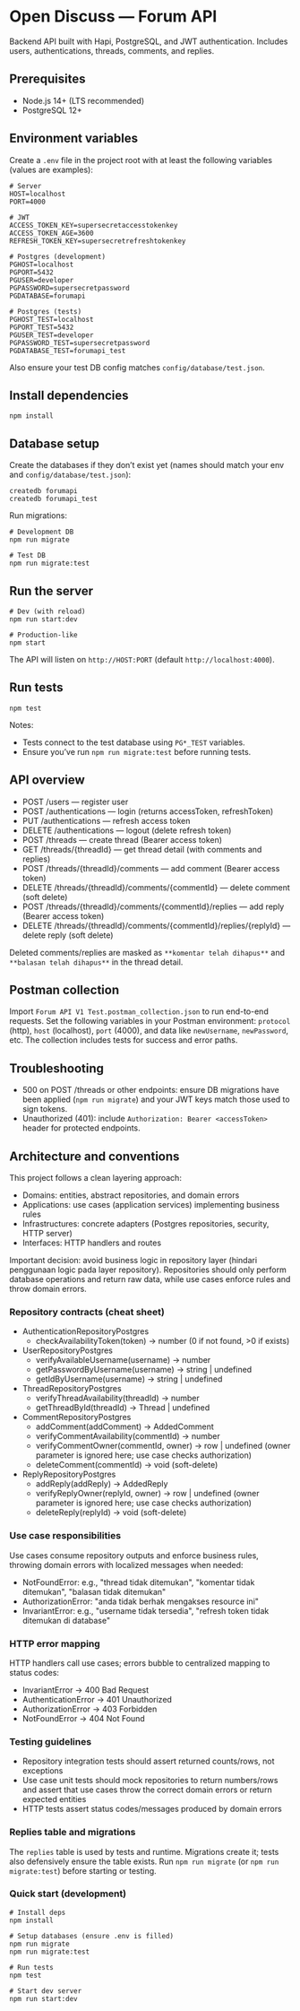 # Open Discuss — Forum API

Backend API built with Hapi, PostgreSQL, and JWT authentication. Includes users, authentications, threads, comments, and replies.

## Prerequisites

- Node.js 14+ (LTS recommended)
- PostgreSQL 12+

## Environment variables

Create a `.env` file in the project root with at least the following variables (values are examples):

```
# Server
HOST=localhost
PORT=4000

# JWT
ACCESS_TOKEN_KEY=supersecretaccesstokenkey
ACCESS_TOKEN_AGE=3600
REFRESH_TOKEN_KEY=supersecretrefreshtokenkey

# Postgres (development)
PGHOST=localhost
PGPORT=5432
PGUSER=developer
PGPASSWORD=supersecretpassword
PGDATABASE=forumapi

# Postgres (tests)
PGHOST_TEST=localhost
PGPORT_TEST=5432
PGUSER_TEST=developer
PGPASSWORD_TEST=supersecretpassword
PGDATABASE_TEST=forumapi_test
```

Also ensure your test DB config matches `config/database/test.json`.

## Install dependencies

```
npm install
```

## Database setup

Create the databases if they don’t exist yet (names should match your env and `config/database/test.json`):

```
createdb forumapi
createdb forumapi_test
```

Run migrations:

```
# Development DB
npm run migrate

# Test DB
npm run migrate:test
```

## Run the server

```
# Dev (with reload)
npm run start:dev

# Production-like
npm start
```

The API will listen on `http://HOST:PORT` (default `http://localhost:4000`).

## Run tests

```
npm test
```

Notes:

- Tests connect to the test database using `PG*_TEST` variables.
- Ensure you’ve run `npm run migrate:test` before running tests.

## API overview

- POST /users — register user
- POST /authentications — login (returns accessToken, refreshToken)
- PUT /authentications — refresh access token
- DELETE /authentications — logout (delete refresh token)
- POST /threads — create thread (Bearer access token)
- GET /threads/{threadId} — get thread detail (with comments and replies)
- POST /threads/{threadId}/comments — add comment (Bearer access token)
- DELETE /threads/{threadId}/comments/{commentId} — delete comment (soft delete)
- POST /threads/{threadId}/comments/{commentId}/replies — add reply (Bearer access token)
- DELETE /threads/{threadId}/comments/{commentId}/replies/{replyId} — delete reply (soft delete)

Deleted comments/replies are masked as `**komentar telah dihapus**` and `**balasan telah dihapus**` in the thread detail.

## Postman collection

Import `Forum API V1 Test.postman_collection.json` to run end-to-end requests. Set the following variables in your Postman environment: `protocol` (http), `host` (localhost), `port` (4000), and data like `newUsername`, `newPassword`, etc. The collection includes tests for success and error paths.

## Troubleshooting

- 500 on POST /threads or other endpoints: ensure DB migrations have been applied (`npm run migrate`) and your JWT keys match those used to sign tokens.
- Unauthorized (401): include `Authorization: Bearer <accessToken>` header for protected endpoints.

## Architecture and conventions

This project follows a clean layering approach:

- Domains: entities, abstract repositories, and domain errors
- Applications: use cases (application services) implementing business rules
- Infrastructures: concrete adapters (Postgres repositories, security, HTTP server)
- Interfaces: HTTP handlers and routes

Important decision: avoid business logic in repository layer (hindari penggunaan logic pada layer repository). Repositories should only perform database operations and return raw data, while use cases enforce rules and throw domain errors.

### Repository contracts (cheat sheet)

- AuthenticationRepositoryPostgres
  - checkAvailabilityToken(token) -> number (0 if not found, >0 if exists)
- UserRepositoryPostgres
  - verifyAvailableUsername(username) -> number
  - getPasswordByUsername(username) -> string | undefined
  - getIdByUsername(username) -> string | undefined
- ThreadRepositoryPostgres
  - verifyThreadAvailability(threadId) -> number
  - getThreadById(threadId) -> Thread | undefined
- CommentRepositoryPostgres
  - addComment(addComment) -> AddedComment
  - verifyCommentAvailability(commentId) -> number
  - verifyCommentOwner(commentId, owner) -> row | undefined (owner parameter is ignored here; use case checks authorization)
  - deleteComment(commentId) -> void (soft-delete)
- ReplyRepositoryPostgres
  - addReply(addReply) -> AddedReply
  - verifyReplyOwner(replyId, owner) -> row | undefined (owner parameter is ignored here; use case checks authorization)
  - deleteReply(replyId) -> void (soft-delete)

### Use case responsibilities

Use cases consume repository outputs and enforce business rules, throwing domain errors with localized messages when needed:

- NotFoundError: e.g., "thread tidak ditemukan", "komentar tidak ditemukan", "balasan tidak ditemukan"
- AuthorizationError: "anda tidak berhak mengakses resource ini"
- InvariantError: e.g., "username tidak tersedia", "refresh token tidak ditemukan di database"

### HTTP error mapping

HTTP handlers call use cases; errors bubble to centralized mapping to status codes:

- InvariantError -> 400 Bad Request
- AuthenticationError -> 401 Unauthorized
- AuthorizationError -> 403 Forbidden
- NotFoundError -> 404 Not Found

### Testing guidelines

- Repository integration tests should assert returned counts/rows, not exceptions
- Use case unit tests should mock repositories to return numbers/rows and assert that use cases throw the correct domain errors or return expected entities
- HTTP tests assert status codes/messages produced by domain errors

### Replies table and migrations

The `replies` table is used by tests and runtime. Migrations create it; tests also defensively ensure the table exists. Run `npm run migrate` (or `npm run migrate:test`) before starting or testing.

### Quick start (development)

```
# Install deps
npm install

# Setup databases (ensure .env is filled)
npm run migrate
npm run migrate:test

# Run tests
npm test

# Start dev server
npm run start:dev
```
